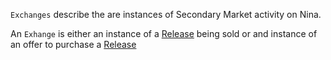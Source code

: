 `Exchanges` describe the are instances of Secondary Market activity on Nina.

An `Exhange` is either an instance of a [Release](/#tag/Release) being sold or and instance of an offer to purchase a [Release](/#tag/Release)
